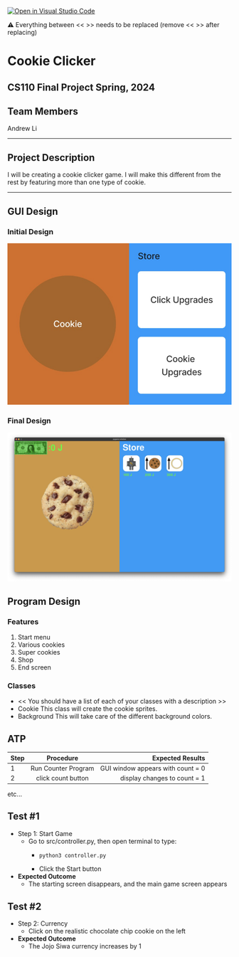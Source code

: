 [![Open in Visual Studio Code](https://classroom.github.com/assets/open-in-vscode-718a45dd9cf7e7f842a935f5ebbe5719a5e09af4491e668f4dbf3b35d5cca122.svg)](https://classroom.github.com/online_ide?assignment_repo_id=14588688&assignment_repo_type=AssignmentRepo)

:warning: Everything between << >> needs to be replaced (remove << >> after replacing)

# Cookie Clicker
## CS110 Final Project  Spring, 2024

## Team Members

Andrew Li

***

## Project Description

I will be creating a cookie clicker game. I will make this different from the rest by featuring more than one type of cookie.

***    

## GUI Design

### Initial Design

![initial gui](assets/gui.jpg)

### Final Design

![final gui](assets/finalgui.jpg)

## Program Design

### Features

1. Start menu
2. Various cookies
3. Super cookies
4. Shop
5. End screen

### Classes

- << You should have a list of each of your classes with a description >>
- Cookie
This class will create the cookie sprites.
- Background
This will take care of the different background colors.

## ATP

| Step                 |Procedure             |Expected Results                   |
|----------------------|:--------------------:|----------------------------------:|
|  1                   | Run Counter Program  |GUI window appears with count = 0  |
|  2                   | click count button   | display changes to count = 1      |
etc...

## Test #1
- Step 1: Start Game
    - Go to src/controller.py, then open terminal to type:
        - ```py
          python3 controller.py
          ```
        - Click the Start button
- **Expected Outcome**
  - The starting screen disappears, and the main game screen appears

## Test #2
- Step 2: Currency
    - Click on the realistic chocolate chip cookie on the left
- **Expected Outcome**
  - The Jojo Siwa currency increases by 1
            
